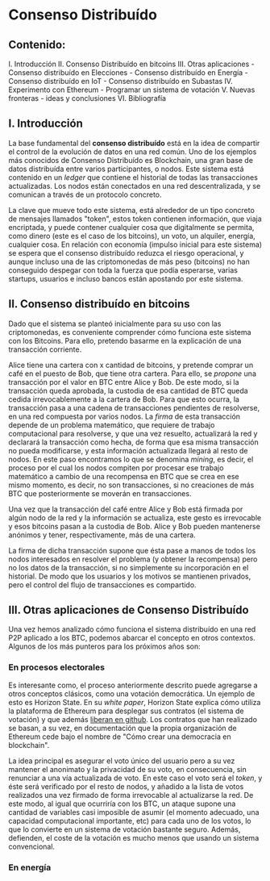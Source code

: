 # Consenso Distribuído

## Contenido:

 I. Introducción
 II. Consenso Distribuído en bitcoins
 III. Otras aplicaciones
      - Consenso distribuído en Elecciones
      - Consenso distribuído en Energía
      - Consenso distribuído en IoT
      - Consenso distribuído en Subastas
 IV. Experimento con Ethereum - Programar un sistema de votación
 V. Nuevas fronteras - ideas y conclusiones
 VI. Bibliografía

## I. Introducción

La base fundamental del **consenso distribuído** está en la idea de compartir el control de la evolución de datos en una red común. Uno de los ejemplos más conocidos de Consenso Distribuído es Blockchain, una gran base de datos distribuída entre varios participantes, o nodos. Este sistema está contenido en un _ledger_ que contiene el historial de todas las transacciones actualizadas. Los nodos están conectados en una red descentralizada, y se comunican a través de un protocolo concreto.

La clave que mueve todo este sistema, está alrededor de un tipo concreto de mensajes llamados "token", estos token contienen información, que viaja encriptada, y puede contener cualquier cosa que digitalmente se permita, como dinero (este es el caso de los bitcoins), un voto, un alquiler, energía, cualquier cosa. En relación con economía (impulso inicial para este sistema) se espera que el consenso distribuído reduzca el riesgo operacional, y aunque incluso una de las criptomonedas de más peso (bitcoins) no han conseguido despegar con toda la fuerza que podía esperarse, varias startups, usuarios e incluso bancos están apostando por este sistema.

## II. Consenso distribuído en bitcoins

Dado que el sistema se planteó inicialmente para su uso con las criptomonedas, es conveniente comprender cómo funciona este sistema con los Bitcoins. Para ello, pretendo basarme en la explicación de una transacción corriente.

Alice tiene una cartera con x cantidad de bitcoins, y pretende comprar un café en el puesto de Bob, que tiene otra cartera. Para ello, se _propone_ una transacción por el valor en BTC entre Alice y Bob. De este modo, si la transacción queda aprobada, la custodia de esa cantidad de BTC queda cedida irrevocablemente a la cartera de Bob. Para que esto ocurra, la transacción pasa a una cadena de transacciones pendientes de resolverse, en una red compuesta por varios nodos. La _firma_ de esta transacción depende de un problema matemático, que requiere de trabajo computacional para resolverse, y que una vez resuelto, actualizará la red y declarará la transacción como hecha, de forma que esa misma transacción no pueda modificarse, y esta información actualizada llegará al resto de nodos. En este paso encontramos lo que se denomina _mining_, es decir, el proceso por el cual los nodos compiten por procesar ese trabajo matemático a cambio de una recompensa en BTC que se crea en ese mismo momento, es decir, no son transacciones, si no creaciones de más BTC que posteriormente se moverán en transacciones.

Una vez que la transacción del café entre Alice y Bob está firmada por algún nodo de la red y la información se actualiza, este gesto es irrevocable y esos bitcoins pasan a la custodia de Bob. Alice y Bob pueden mantenerse anónimos y tener, respectivamente, más de una cartera.

La firma de dicha transacción supone que ésta pase a manos de todos los nodos interesados en resolver el problema (y obtener la recompensa) pero no los datos de la transacción, si no simplemente su incorporación en el historial. De modo que los usuarios y los motivos se mantienen privados, pero el control del flujo de transacciones es compartido.

## III. Otras aplicaciones de Consenso Distribuído

Una vez hemos analizado cómo funciona el sistema distribuído en una red P2P aplicado a los BTC, podemos abarcar el concepto en otros contextos. Algunos de los más punteros para los próximos años son:

### En procesos electorales

Es interesante como, el proceso anteriormente descrito puede agregarse a otros conceptos clásicos, como una votación democrática. Un ejemplo de esto es Horizon State. En su _white paper_, Horizon State explica cómo utiliza la plataforma de Ethereum para desplegar sus contratos (el sistema de votación) y que además [liberan en github](). Los contratos que han realizado se basan, a su vez, en documentación que la propia organización de Ethereum cede bajo el nombre de "Cómo crear una democracia en blockchain".

La idea principal es asegurar el voto único del usuario pero a su vez mantener el anonimato y la privacidad de su voto, en consecuencia, sin renunciar a una vía actualizada de voto. En este caso el voto será el _token_, y éste será verificado por el resto de nodos, y añadido a la lista de votos realizados una vez firmado de forma irrevocable al actualizarse la red. De este modo, al igual que ocurriría con los BTC, un ataque supone una cantidad de variables casi imposible de asumir (el momento adecuado, una capacidad computacional importante, etc) para cada uno de los votos, lo que lo convierte en un sistema de votación bastante seguro. Además, defienden, el coste de la votación es mucho menos que usando un sistema convencional.   

### En energía

